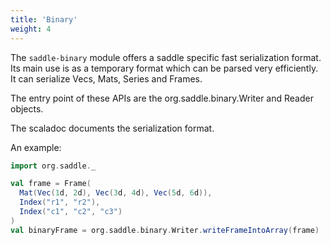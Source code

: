 ```yaml
---
title: 'Binary'
weight: 4
---
```


The `saddle-binary` module offers a saddle specific fast serialization format.
Its main use is as a temporary format which can be parsed very efficiently. 
It can serialize Vecs, Mats, Series and Frames.

The entry point of these APIs are the org.saddle.binary.Writer and Reader objects.

The scaladoc documents the serialization format.

An example:

```scala mdoc
import org.saddle._

val frame = Frame(
  Mat(Vec(1d, 2d), Vec(3d, 4d), Vec(5d, 6d)),
  Index("r1", "r2"),
  Index("c1", "c2", "c3")
)
val binaryFrame = org.saddle.binary.Writer.writeFrameIntoArray(frame)
   
  
```